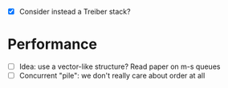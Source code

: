 - [x] Consider instead a Treiber stack?
# Performance
- [ ] Idea: use a vector-like structure? Read paper on m-s queues
- [ ] Concurrent "pile": we don't really care about order at all
